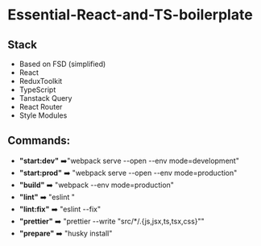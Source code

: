 # Essential-React-and-TS-boilerplate

## Stack

- Based on FSD (simplified)
- React
- ReduxToolkit
- TypeScript
- Tanstack Query
- React Router
- Style Modules

## Commands:

- **"start:dev"** ➡️"webpack serve --open --env mode=development"
- **"start:prod"** ➡️ "webpack serve --open --env mode=production"
- **"build"** ➡️ "webpack --env mode=production"
- **"lint"** ➡️ "eslint "
- **"lint:fix"** ➡️ "eslint --fix"
- **"prettier"** ➡️ "prettier --write \"src/\*/.{js,jsx,ts,tsx,css}\""
- **"prepare"** ➡️ "husky install"
